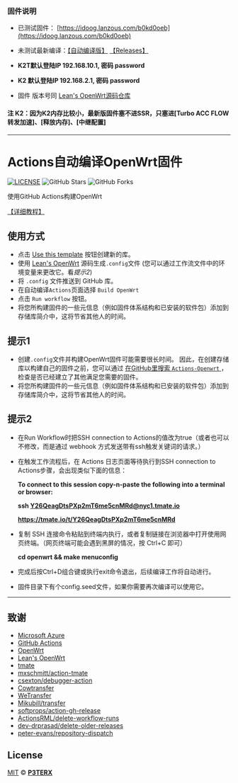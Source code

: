 
### 固件说明

- 已测试固件： [https://idoog.lanzous.com/b0kd0oeb](https://idoog.lanzous.com/b0kd0oeb)

- 未测试最新编译：[【自动编译版】](https://github.com/soyuzom/Lede-Openwrt-K2T/actions)  [【Releases】](https://github.com/soyuzom/Lede-Openwrt-K2T/releases)  

- **K2T默认登陆IP 192.168.10.1, 密码 password**
- **K2 默认登陆IP 192.168.2.1, 密码 password**

- 固件 版本号同  [Lean's OpenWrt源码仓库](https://github.com/coolsnowwolf/lede) 

#### 注 K2：因为K2内存比较小，最新版固件塞不进SSR，只塞进[Turbo ACC  FLOW转发加速]、[释放内存]、[中继配置]
------------------------------------------------------


# Actions自动编译OpenWrt固件

[![LICENSE](https://img.shields.io/github/license/mashape/apistatus.svg?style=flat-square&label=LICENSE)](https://github.com/P3TERX/Actions-OpenWrt/blob/master/LICENSE)
![GitHub Stars](https://img.shields.io/github/stars/P3TERX/Actions-OpenWrt.svg?style=flat-square&label=Stars&logo=github)
![GitHub Forks](https://img.shields.io/github/forks/P3TERX/Actions-OpenWrt.svg?style=flat-square&label=Forks&logo=github)

使用GitHub Actions构建OpenWrt

[【详细教程】](https://p3terx.com/archives/build-openwrt-with-github-actions.html)

## 使用方式

- 点击 [Use this template](https://github.com/P3TERX/Actions-OpenWrt/generate) 按钮创建新的库。
- 使用 [Lean's OpenWrt](https://github.com/coolsnowwolf/lede) 源码生成`.config`文件 (您可以通过工作流文件中的环境变量来更改它。看*提示2*)
- 将 `.config` 文件推送到 GitHub 库。
- 在自动编译`Actions`页面选择 `Build OpenWrt`
- 点击 `Run workflow` 按钮。
- 将您所构建固件的一些元信息（例如固件体系结构和已安装的软件包）添加到存储库简介中，这将节省其他人的时间。

## 提示1

- 创建`.config`文件并构建OpenWrt固件可能需要很长时间。 因此，在创建存储库以构建自己的固件之前，您可以通过 [在GitHub里搜索 `Actions-Openwrt` ](https://github.com/search?q=Actions-openwrt)，检查是否已经建立了其他满足您需要的固件。
- 将您所构建固件的一些元信息（例如固件体系结构和已安装的软件包）添加到存储库简介中，这将节省其他人的时间。

## 提示2

- 在Run Workflow时把SSH connection to Actions的值改为true（或者也可以不修改，而是通过 webhook 方式发送带有ssh触发关键词的请求。）
- 在触发工作流程后，在 Actions 日志页面等待执行到SSH connection to Actions步骤，会出现类似下面的信息：

  **To connect to this session copy-n-paste the following into a terminal or browser:**
  
  **ssh Y26QeagDtsPXp2mT6me5cnMRd@nyc1.tmate.io**
  
  **https://tmate.io/t/Y26QeagDtsPXp2mT6me5cnMRd**
  
- 复制 SSH 连接命令粘贴到终端内执行，或者复制链接在浏览器中打开使用网页终端。（网页终端可能会遇到黑屏的情况，按 Ctrl+C 即可）

  **cd openwrt && make menuconfig**

- 完成后按Ctrl+D组合键或执行exit命令退出，后续编译工作将自动进行。
- 固件目录下有个config.seed文件，如果你需要再次编译可以使用它。

------------------------------------------------------

## 致谢

- [Microsoft Azure](https://azure.microsoft.com)
- [GitHub Actions](https://github.com/features/actions)
- [OpenWrt](https://github.com/openwrt/openwrt)
- [Lean's OpenWrt](https://github.com/coolsnowwolf/lede)
- [tmate](https://github.com/tmate-io/tmate)
- [mxschmitt/action-tmate](https://github.com/mxschmitt/action-tmate)
- [csexton/debugger-action](https://github.com/csexton/debugger-action)
- [Cowtransfer](https://cowtransfer.com)
- [WeTransfer](https://wetransfer.com/)
- [Mikubill/transfer](https://github.com/Mikubill/transfer)
- [softprops/action-gh-release](https://github.com/softprops/action-gh-release)
- [ActionsRML/delete-workflow-runs](https://github.com/ActionsRML/delete-workflow-runs)
- [dev-drprasad/delete-older-releases](https://github.com/dev-drprasad/delete-older-releases)
- [peter-evans/repository-dispatch](https://github.com/peter-evans/repository-dispatch)

## License

[MIT](https://github.com/P3TERX/Actions-OpenWrt/blob/main/LICENSE) © [**P3TERX**](https://p3terx.com)
